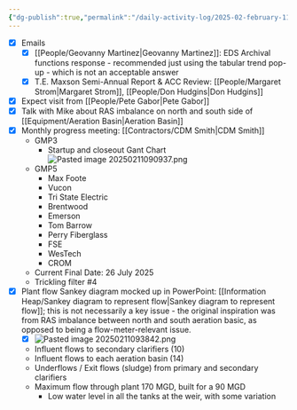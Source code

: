 ```yaml
---
{"dg-publish":true,"permalink":"/daily-activity-log/2025-02-february-11/","noteIcon":"","created":"2025-05-20T09:18:15.465-05:00"}
---
```



- [x] Emails
	- [x] [[People/Geovanny Martinez\|Geovanny Martinez]]: EDS Archival functions response - recommended just using the tabular trend pop-up - which is not an acceptable answer
	- [x] T.E. Maxson Semi-Annual Report & ACC Review: [[People/Margaret Strom\|Margaret Strom]], [[People/Don Hudgins\|Don Hudgins]]
- [x] Expect visit from [[People/Pete Gabor\|Pete Gabor]]
- [x] Talk with Mike about RAS imbalance on north and south side of [[Equipment/Aeration Basin\|Aeration Basin]] 
- [x] Monthly progress meeting: [[Contractors/CDM Smith\|CDM Smith]]
	- GMP3
		- Startup and closeout Gant Chart![Pasted image 20250211090937.png](/img/user/Pasted%20image%2020250211090937.png)
	- GMP5
		-  Max Foote
		-  Vucon
		- Tri State Electric
		- Brentwood
		- Emerson
		- Tom Barrow
		-  Perry Fiberglass
		- FSE
		-  WesTech
		-  CROM
	- Current Final Date: 26 July 2025
	- Trickling filter #4
- [x] Plant flow Sankey diagram mocked up in PowerPoint: [[Information Heap/Sankey diagram to represent flow\|Sankey diagram to represent flow]]; this is not necessarily a key issue - the original inspiration was from RAS imbalance between north and south  aeration basic, as opposed to being a flow-meter-relevant issue.
	- [x] ![Pasted image 20250211093842.png](/img/user/Pasted%20image%2020250211093842.png)
	- Influent flows to secondary clarifiers (10)
	- Influent flows to each aeration basin (14)
	- Underflows / Exit flows (sludge) from primary and secondary clarifiers
	- Maximum flow through plant 170 MGD, built for a 90 MGD
		- Low water level in all the tanks at the weir, with some variation